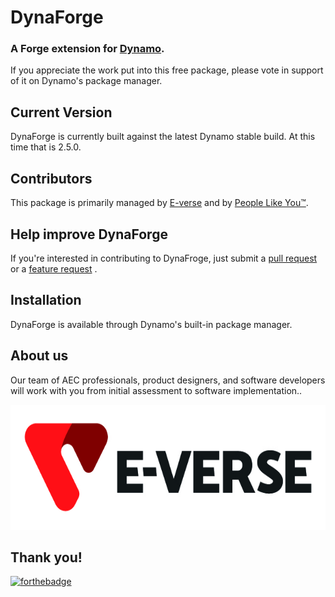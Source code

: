 # DynaForge

<h3 align="left">A Forge extension for <a href="http://dynamobim.org/" target="_blank">Dynamo</a>.</h4>

If you appreciate the work put into this free package, please vote in support of it on Dynamo's package manager. 

## Current Version
DynaForge is currently built against the latest Dynamo stable build. At this time that is 2.5.0.

## Contributors
This package is primarily managed by [E-verse](https://www.e-verse.co/) and by [People Like You™](https://github.com/EverseDevelopment/DynaForge/pulse).

## Help improve DynaForge
If you're interested in contributing to DynaFroge, just submit a [pull request](https://github.com/EverseDevelopment/DynaForge/pulls) or a [feature request](https://github.com/EverseDevelopment/DynaForge/issues) .

## Installation
DynaForge is available through Dynamo's built-in package manager.

## About us ##

Our team of AEC professionals, product designers, and software developers will work with you from initial assessment to software implementation..

<img src="https://github.com/EverseDevelopment/DynaForge/blob/main/Assets/e-verse_logo_no%20slogan.jpg" width="650" height="200">

## Thank you!

[![forthebadge](https://forthebadge.com/images/badges/gluten-free.svg)](https://forthebadge.com)
